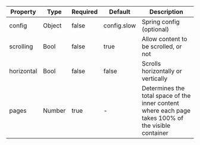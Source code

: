 | Property   | Type   | Required | Default     | Description                                                                                         |
|------------|--------|----------|-------------|-----------------------------------------------------------------------------------------------------|
| config     | Object | false    | config.slow | Spring config (optional)                                                                            |
| scrolling  | Bool   | false    | true        | Allow content to be scrolled, or not                                                                |
| horizontal | Bool   | false    | false       | Scrolls horizontally or vertically                                                                  |
| pages      | Number | true     | -           | Determines the total space of the inner content where each page takes 100% of the visible container |